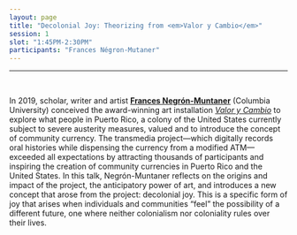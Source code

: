 ```yaml
---
layout: page
title: "Decolonial Joy: Theorizing from <em>Valor y Cambio</em>"
session: 1
slot: "1:45PM-2:30PM"
participants: "Frances Négron-Mutaner"
---
```


---


<br>

In 2019, scholar, writer and artist **[Frances Negrón-Muntaner]({{site.baseurl}}/bios#frances-negrón-muntaner)** (Columbia University) conceived the award-winning art installation *[Valor y Cambio](https://www.valorycambio.org/)* to explore what people in Puerto Rico, a colony of the United States currently subject to severe austerity measures, valued and to introduce the concept of community currency. The transmedia project—which digitally records oral histories while dispensing the currency from a modified ATM—exceeded all expectations by attracting thousands of participants and inspiring the creation of community currencies in Puerto Rico and the United States. In this talk, Negrón-Muntaner reflects on the origins and impact of the project, the anticipatory power of art, and introduces a new concept that arose from the project: decolonial joy. This is a specific form of joy that arises when individuals and communities “feel” the possibility of a different future, one where neither colonialism nor coloniality rules over their lives.